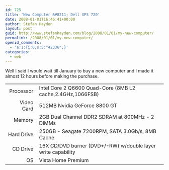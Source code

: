 ```yaml
---
id: 725
title: 'New Computer &#8211; Dell XPS 720'
date: 2008-01-01T16:46:41+00:00
author: Stefan Hayden
layout: post
guid: http://www.stefanhayden.com/blog/2008/01/01/my-new-computer/
permalink: /2008/01/01/my-new-computer/
openid_comments:
  - 'a:1:{i:0;s:5:"42336";}'
categories:
  - web
---
```

Well I said I would wait till January to buy a new computer and I made it almost 12 hours before making the purchase.
<table>
<tr>
<td style="text-align: right; padding-right: 10px">Processor</td>
<td>Intel Core 2 Q6600 Quad-Core (8MB L2 cache,2.4GHz,1066FSB)</td>
</tr>
<tr>
<td style="text-align: right; padding-right: 10px">Video Card</td>
<td>512MB Nvidia GeForce 8800 GT</td>
</tr>
<tr>
<td style="text-align: right; padding-right: 10px">Memory</td>
<td>2GB Dual Channel DDR2 SDRAM at 800MHz - 2 DIMMs</td>
</tr>
<tr>
<td style="text-align: right; padding-right: 10px">Hard Drive</td>
<td>250GB - Seagate 7200RPM, SATA 3.0Gb/s, 8MB Cache</td>
</tr>
<tr>
<td style="text-align: right; padding-right: 10px">CD Drive</td>
<td>16X CD/DVD burner (DVD+/-RW) w/double layer write capability</td>
</tr>
<tr>
<td style="text-align: right; padding-right: 10px">OS</td>
<td>Vista Home Premium</td>
</tr>
<tr></tr>
</table>